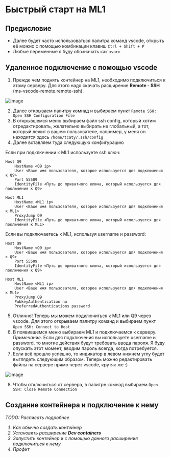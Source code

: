# Быстрый старт на ML1

## Предисловие

- Далее будет часто использоваться палитра команд vscode, открыть её можно с помощью комбинации клавиш `Ctrl + Shift + P`
- Любые переменные я буду обозначать как `<var>`

## Удаленное подключение с помощью vscode

1. Прежде чем поднять контейнер на ML1, необходимо подключиться к этому серверу. Для этого надо скачать расширение <b>Remote - SSH</b> (ms-vscode-remote.remote-ssh).

![image](https://user-images.githubusercontent.com/79706809/221411312-efd4f111-495f-4eef-87be-b77966b79afd.png)

2. Далее открываем палитру комнад и выбираем пункт `Remote SSH: Open SSH Configuration File`
3. В открывшемся меню выбираем файл ssh config, который хотим отредактировать, желательно выбирать не глобальный, а тот, который лежит в вашем пользователе, например, у меня он находится здесь `/home/tcaty/.ssh/config`
4. Далее вставляем туда следующую конфигурацию

Если при подключении к ML1 используете ssh ключ:
```
Host Q9
    HostName <Q9 ip> 
    User <Ваше имя пользователя, которое используется для подключения к Q9>
    Port 55509
    IdentityFile <Путь до приватного ключа, который используется для поключения к Q9>
    
Host ML1
    HostName <ML1 ip>
    User <Ваше имя пользователя, которое используется для подключения к ML1>
    ProxyJump Q9
    IdentityFile <Путь до приватного ключа, который используется для поключения к ML1>
```

Если вы подключаетесь к ML1, используя username и password:
```
Host Q9
    HostName <Q9 ip> 
    User <Ваше имя пользователя, которое используется для подключения к Q9>
    Port 55509
    IdentityFile <Путь до приватного ключа, который используется для поключения к Q9>
    
Host ML1
    HostName <ML1 ip>
    User <Ваше имя пользователя, которое используется для подключения к ML1>
    ProxyJump Q9
    PubkeyAuthentication no
    PreferredAuthentications password
```

5. Отлично! Теперь мы можем подключиться к ML1 или Q9 через vscode. Для этого открываем палитру команд и выбираем пункт `Open SSH: Connect to Host`
6. В появившемся меню выбираем ML1 и подключаемся к серверу. <br/> <i>Примечание</i>. Если для подключения вы используете username и password, то многие действия будут требовать ввода пароля. Я буду опускать этот момент, вводим пароль всегда, когда потребуется.
7. Если всё прошло успешно, то индикатор в левом нижнем углу будет выглядеть следующим образом. Теперь можно редактировать файлы на сервере прямо через vscode, крутяк же :)

![image](https://user-images.githubusercontent.com/79706809/221412593-b4e90f6a-7075-4dbe-bd9e-a647c3c367ea.png)

8. Чтобы отключиться от сервера, в палитре комнад выбираем `Open SSH: Close Remote Connection`

## Создание контейнера и подключение к нему

<i>TODO<i>: Расписать подробнее

1. Как обычно создать контейнер
2. Установить расширение <b>Dev containers</b>
3. Запустить контейнер и с помощью данного расширения подключиться к нему
4. Профит
